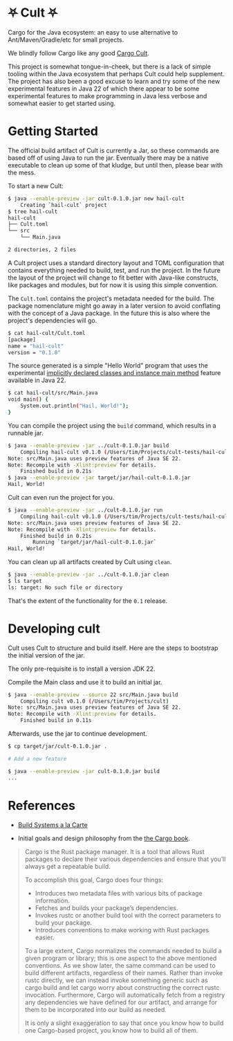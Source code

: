 # ⛧ Cult ⛧

Cargo for the Java ecosystem: an easy to use alternative to Ant/Maven/Gradle/etc for small projects.

We blindly follow Cargo like any good [Cargo Cult](https://en.wikipedia.org/wiki/Cargo_cult_programming). 

This project is somewhat tongue-in-cheek, but there is a lack of simple tooling within the Java ecosystem that perhaps 
Cult could help supplement. The project has also been a good excuse to learn and try some of the new experimental features
in Java 22 of which there appear to be some experimental features to make programming in Java less verbose and somewhat 
easier to get started using. 

# Getting Started

The official build artifact of Cult is currently a Jar, so these commands are based off of using Java to run the jar. 
Eventually there may be a native executable to clean up some of that kludge, but until then, please bear with the mess.

To start a new Cult:

```bash
$ java --enable-preview -jar cult-0.1.0.jar new hail-cult
    Creating `hail-cult` project
$ tree hail-cult
hail-cult
├── Cult.toml
└── src
    └── Main.java

2 directories, 2 files
```

A Cult project uses a standard directory layout and TOML configuration that contains everything needed to build, test, 
and run the project. In the future the layout of the project will change to fit better with Java-like constructs, like 
packages and modules, but for now it is using this simple convention.

The `Cult.toml` contains the project's metadata needed for the build. The package nomenclature might go away in a later version
to avoid conflating with the concept of a Java package. In the future this is also where the project's dependencies will go.

```bash
$ cat hail-cult/Cult.toml
[package]
name = "hail-cult"
version = "0.1.0"
```

The source generated is a simple "Hello World" program that uses the experimental [implicitly declared classes and instance
main method](https://openjdk.org/jeps/463) feature available in Java 22. 

```bash
$ cat hail-cult/src/Main.java
void main() {
    System.out.println("Hail, World!");
}
```

You can compile the project using the `build` command, which results in a runnable jar.

```bash
$ java --enable-preview -jar ../cult-0.1.0.jar build
    Compiling hail-cult v0.1.0 (/Users/tim/Projects/cult-tests/hail-cult)
Note: src/Main.java uses preview features of Java SE 22.
Note: Recompile with -Xlint:preview for details.
    Finished build in 0.21s
$ java --enable-preview -jar target/jar/hail-cult-0.1.0.jar
Hail, World!
```

Cult can even run the project for you.

```bash
$ java --enable-preview -jar ../cult-0.1.0.jar run
    Compiling hail-cult v0.1.0 (/Users/tim/Projects/cult-tests/hail-cult)
Note: src/Main.java uses preview features of Java SE 22.
Note: Recompile with -Xlint:preview for details.
    Finished build in 0.21s
        Running `target/jar/hail-cult-0.1.0.jar`
Hail, World!
```

You can clean up all artifacts created by Cult using `clean`.

```bash
$ java --enable-preview -jar ../cult-0.1.0.jar clean
$ ls target
ls: target: No such file or directory
```

That's the extent of the functionality for the `0.1` release. 

# Developing cult

Cult uses Cult to structure and build itself. Here are the steps to bootstrap the initial version of the jar.

The only pre-requisite is to install a version JDK 22.

Compile the Main class and use it to build an initial jar.

```bash
$ java --enable-preview --source 22 src/Main.java build
    Compiling cult v0.1.0 (/Users/tim/Projects/cult)
Note: src/Main.java uses preview features of Java SE 22.
Note: Recompile with -Xlint:preview for details.
    Finished build in 0.11s
```

Afterwards, use the jar to continue development.

```bash
$ cp target/jar/cult-0.1.0.jar .

# Add a new feature

$ java --enable-preview -jar cult-0.1.0.jar build
...
```

# References

- [Build Systems a la Carte](https://www.microsoft.com/en-us/research/uploads/prod/2018/03/build-systems.pdf)

- Initial goals and design philosophy from the [the Cargo book](https://doc.rust-lang.org/cargo/guide/why-cargo-exists.html).

> Cargo is the Rust package manager. It is a tool that allows Rust packages to declare their various dependencies and ensure that you’ll always get a repeatable build.
>
> To accomplish this goal, Cargo does four things:
>
> * Introduces two metadata files with various bits of package information.
> * Fetches and builds your package’s dependencies.
> * Invokes rustc or another build tool with the correct parameters to build your package.
> * Introduces conventions to make working with Rust packages easier.
>
> To a large extent, Cargo normalizes the commands needed to build a given program or library; this is one aspect to the above mentioned conventions. As we show later, the same command can be used to build different artifacts, regardless of their names. Rather than invoke rustc directly, we can instead invoke something generic such as cargo build and let cargo worry about constructing the correct rustc invocation. Furthermore, Cargo will automatically fetch from a registry any dependencies we have defined for our artifact, and arrange for them to be incorporated into our build as needed.
>
> It is only a slight exaggeration to say that once you know how to build one Cargo-based project, you know how to build all of them.
